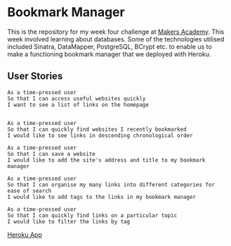 # Bookmark Manager

This is the repository for my week four challenge at [Makers Academy](www.makersacademy.com). This week involved learning about databases. Some of the technologies utilised included Sinatra, DataMapper, PostgreSQL, BCrypt etc. to enable us to make a functioning bookmark manager that we deployed with Heroku. 

## User Stories

```
As a time-pressed user
So that I can access useful websites quickly
I want to see a list of links on the homepage


As a time-pressed user
So that I can quickly find websites I recently bookmarked
I would like to see links in descending chronological order

As a time-pressed user
So that I can save a website
I would like to add the site's address and title to my bookmark manager

As a time-pressed user
So that I can organise my many links into different categories for ease of search
I would like to add tags to the links in my bookmark manager

As a time-pressed user
So that I can quickly find links on a particular topic
I would like to filter the links by tag
```

[Heroku App](http://stark-inlet-18536.herokuapp.com/)
